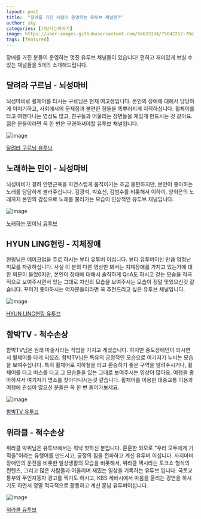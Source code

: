 ```yaml
---
layout: post
title:  "장애를 가진 사람이 운영하는 유투브 채널은?"
author: sky
categories: [사람사는이야기]
image: https://user-images.githubusercontent.com/56623134/75042252-78e7b200-5501-11ea-9c89-ecb0e3a76c11.png
tags: [featured]
---
```


장애를 가진 분들이 운영하는 멋진 유투브 채널들이 있습니다!
편하고 재미있게 보실 수 있는 채널들을 5개의 소개해드립니다.

## 달려라 구르님 - 뇌성마비

뇌성마비로 휠체어를 타시는 구르님은 현재 여고생입니다.
본인의 장애에 대해서 당당하게 이야기하고,
사회에서의 문제점과 불편한 점들을 똑뿌러지게 지적하십니다.
휠체어를 타고 여행다니는 영상도 많고,
친구들과 어울리는 장면들을 재밌게 만드시는 것 같아요.
젊은 분들이라면 꼭 한 번은 구경하셔야할 유투브 채널입니다.

![image](https://user-images.githubusercontent.com/56623134/75044611-48097c00-5505-11ea-99f9-64357284565d.png)

[달려라 구르님 유투브](https://www.youtube.com/channel/UC12vNJwcWTzdHAknAPn7dUw/featured)

## 노래하는 민이 - 뇌성마비

뇌성마비가 걸려 안면근육을 자연스럽게 움직이기는 조금 불편하지만,
본인이 좋아하는 노래를 담담하게 불러주십니다.
김광석, 박효신, 김범수를 비롯해서 이하이, 양희은의 노래까지
본인의 감성으로 노래를 불러가는 모습이 인상적인 유투브 채널입니다.

![image](https://user-images.githubusercontent.com/56623134/75043322-3921ca00-5503-11ea-8da1-ec76b96faf30.png)

[노래하는 민이님 유투브](https://www.youtube.com/channel/UC8QN00_H7Vg3NIdO-6_E8aA)

## HYUN LING현링 - 지체장애

현링님은 메이크업을 주로 하시는 뷰티 유투버 이십니다.
뷰티 유투버이신 만큼 엄청난 미모를 자랑하십니다.
사실 이 분의 다른 영상만 봐서는 지체장애를 가지고 있는가에 대한 의문이 들었0지만,
본인이 장애에 대해서 솔직하게 QnA도 하시고 걷는 모습을 적극적으로 보여주시면서
있는 그대로 자신의 모습을 보여주시는 모습이 정말 멋있으신것 같습니다.
꾸미기 좋아하시는 여자분들이라면 꼭 추천드리고 싶은 유투브 채널입니다.

![image](https://user-images.githubusercontent.com/56623134/75043550-9ddd2480-5503-11ea-88fb-741674598dbf.png)

[HYUN LING현링 유투브](https://www.youtube.com/channel/UCZvMs9i66lNF24BJwJBXb8g)

## 함박TV - 척수손상

함박TV님은 원래 마술사라는 직업을 가지고 계셨습니다.
하지만 중도장애인이 되시면서 휠체어를 타게 되셨죠.
함박TV님은 특유의 긍정적인 모습으로 여기저기 누비는 모습을 보여주십니다.
특히 휠체어로 지하철을 타고 환승하기 좋은 구역을 알려주시거나,
휠체어를 타고 버스를 타고 그 모습들을 있는 그대로 보여주시는 영상이 많아요.
여행을 좋아하셔서 여기저기 명소를 찾아다니시는것 같습니다.
휠체어를 이용한 대중교통 이용과 여행에 관심이 많으신 분들은 꼭 한 번 들어가보세요.

![image](https://user-images.githubusercontent.com/56623134/75043930-20fe7a80-5504-11ea-8dbf-aac4ebeccdc5.png)

[함박TV 유투브](https://www.youtube.com/channel/UCGHRIgIdfbN4tEwdmz5zthg)


## 위라클 - 척수손상

위라클 박위님은 유투브에서는 워낙 핫하신 분입니다.
훈훈한 외모로 "우리 모두에게 기적을"이라는 유행어를 만드시고,
긍정의 힘을 전파하고 계신 유투버 이십니다.
사지마비 장애인의 운전을 비롯한 일상생활의 모습을 비롯해서,
위라클 택시라는 토크쇼 형식의 컨텐츠,
그리고 많은 사람들과 어울리며 재밌는 일상을 기록하는 유투브 입니다.
국토교통부와 무인자동차 광고를 찍기도 하시고,
KBS 세바시에서 마음을 울리는 강연을 하시기도 하면서 정말 적극적으로 활동하고 계신 훈남 유투버이십니다.


![image](https://user-images.githubusercontent.com/56623134/75044232-a1bd7680-5504-11ea-9f65-2023f355ddc9.png)

[위라클 유투브](https://www.youtube.com/channel/UCT8l_qvhkgTBu8-7wz1hZ0Q)
